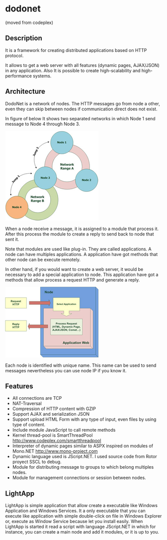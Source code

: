 # dodonet 
(moved from codeplex)

## Description

It is a framework for creating distributed applications based on HTTP protocol.

It allows to get a web server with all features (dynamic pages, AJAX/JSON) in any application. 
Also It is possible to create high-scalability and high-performance systems.

## Architecture

DodoNet is a network of nodes. The HTTP messages go from node a other, 
even they can skip between nodes if communication direct does not exist.

In figure of below It shows two separated networks in which Node 1 send message to
Node 4 through Node 3.

![image](https://raw.githubusercontent.com/blancosj/dodonet/master/resources/scheme_jumps.jpg?raw=true)

When a node receive a message, it is assigned to a module that process it.
After this process the module to create a reply to send back to node that sent it.

Note that modules are used like plug-in. They are called applications. A node can have multiples applications.
A application have got methods that other node can be execute remotely.

In other hand, if you would want to create a web server, it would be necessary to add a special application to node.
This application have got a methods that allow process a request HTTP and generate a reply.

![image](https://raw.githubusercontent.com/blancosj/dodonet/master/resources/process_http.jpg?raw=true)


Each node is identified with unique name. This name can be used to send messages nevertheless you can use node IP
if you know it.

## Features
- All connections are TCP
- NAT-Traversal
- Compression of HTTP content with GZIP
- Support AJAX and serialization JSON
- Support upload HTML Form with any type of input, even files by using type of content.
- Include module JavaScript to call remote methods
- Kernel thread-pool is SmartThreadPool http://www.codeplex.com/smartthreadpool
- Interpreter of dynamic pages similar to ASPX inspired on modules of Mono.NET http://www.mono-project.com
- Dynamic language used is JScript.NET. I used source code from Rotor proyect SSCL to debug.
- Module for distributing message to groups to which belong multiples nodes.
- Module for management connections or session between nodes.

## LightApp

LightApp is simple application that allow create a executable like Windows Application and Windows Services. 
It a only executable that you can execute like application with simple double-click on file in Windows Explorer or, 
execute as Window Service because let you install easily. When LightApp is started it read a script with 
language JScript.NET in which for instance, you can create a main node and add it modules, or it is up to you. 